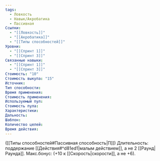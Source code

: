 ```yaml
---
tags:
  - Ловкость
  - Навык/Акробатика
  - Пассивная
Ссылки:
  - "[[Ловкость]]"
  - "[[Акробатика]]"
  - "[[Типы способностей]]"
Уровни:
  - "[[Спринт 1]]"
  - "[[Спринт 3]]"
Связанные навыки:
  - "[[Спринт 1]]"
  - "[[Спринт 3]]"
Стоимость: "10"
Стоимость выкупа: "15"
Источник:
Тип способности:
Время применения:
Стоимость применения:
Используемый пул:
Стоимость пула:
Характеристики:
Дальность:
Шаблон:
Количество целей:
Время действия:
---
```

([[Типы способностей#Пассивная способность|П]]) Длительность: поддержание [[Действия#^d81ed1|малым действием]], а не 2 [[Раунд|Раунда]]. Макс.бонус: (+10 к [[Скорость|скорости]], а не +6). 
